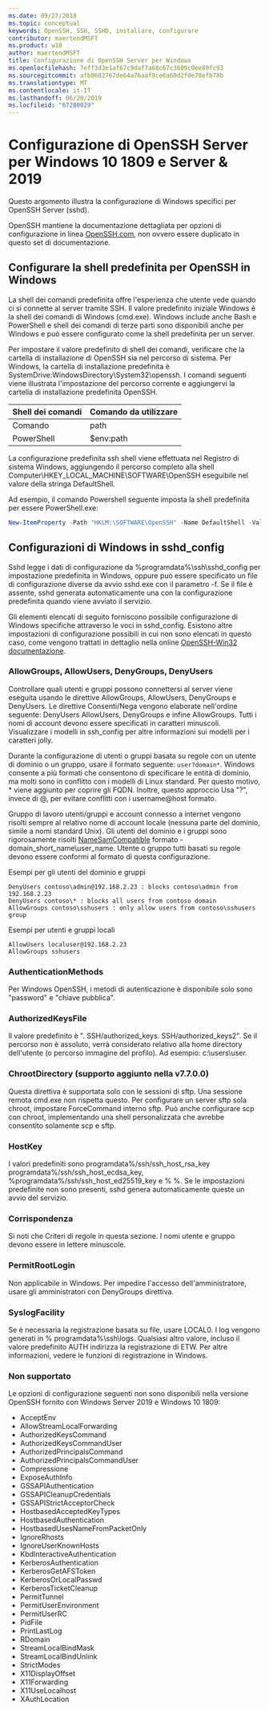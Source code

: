 ```yaml
---
ms.date: 09/27/2018
ms.topic: conceptual
keywords: OpenSSH, SSH, SSHD, installare, configurare
contributor: maertendMSFT
ms.product: w10
author: maertendMSFT
title: Configurazione di OpenSSH Server per Windows
ms.openlocfilehash: 7eff3d3e1af67c9daf7a68c67c3609c0ee89fc93
ms.sourcegitcommit: afb0602767de64a76aaf9ce6a60d2f0e78efb78b
ms.translationtype: MT
ms.contentlocale: it-IT
ms.lasthandoff: 06/20/2019
ms.locfileid: "67280029"
---
```

# <a name="openssh-server-configuration-for-windows-10-1809-and-server-2019"></a>Configurazione di OpenSSH Server per Windows 10 1809 e Server & 2019

Questo argomento illustra la configurazione di Windows specifici per OpenSSH Server (sshd). 

OpenSSH mantiene la documentazione dettagliata per opzioni di configurazione in linea [OpenSSH.com](https://www.openssh.com/manual.html), non ovvero essere duplicato in questo set di documentazione. 

## <a name="configuring-the-default-shell-for-openssh-in-windows"></a>Configurare la shell predefinita per OpenSSH in Windows

La shell dei comandi predefinita offre l'esperienza che utente vede quando ci si connette al server tramite SSH. Il valore predefinito iniziale Windows è la shell dei comandi di Windows (cmd.exe). Windows include anche Bash e PowerShell e shell dei comandi di terze parti sono disponibili anche per Windows e può essere configurato come la shell predefinita per un server.

Per impostare il valore predefinito di shell dei comandi, verificare che la cartella di installazione di OpenSSH sia nel percorso di sistema. Per Windows, la cartella di installazione predefinita è SystemDrive:WindowsDirectory\System32\openssh. I comandi seguenti viene illustrata l'impostazione del percorso corrente e aggiungervi la cartella di installazione predefinita OpenSSH. 

Shell dei comandi | Comando da utilizzare
------------- | -------------- 
Comando | path
PowerShell | $env:path

La configurazione predefinita ssh shell viene effettuata nel Registro di sistema Windows, aggiungendo il percorso completo alla shell Computer\HKEY_LOCAL_MACHINE\SOFTWARE\OpenSSH eseguibile nel valore della stringa DefaultShell. 

Ad esempio, il comando Powershell seguente imposta la shell predefinita per essere PowerShell.exe:

```powershell
New-ItemProperty -Path "HKLM:\SOFTWARE\OpenSSH" -Name DefaultShell -Value "C:\Windows\System32\WindowsPowerShell\v1.0\powershell.exe" -PropertyType String -Force
```

## <a name="windows-configurations-in-sshdconfig"></a>Configurazioni di Windows in sshd_config 

Sshd legge i dati di configurazione da %programdata%\ssh\sshd_config per impostazione predefinita in Windows, oppure può essere specificato un file di configurazione diverse da avvio sshd.exe con il parametro -f.
Se il file è assente, sshd generata automaticamente una con la configurazione predefinita quando viene avviato il servizio.

Gli elementi elencati di seguito forniscono possibile configurazione di Windows specifiche attraverso le voci in sshd_config. Esistono altre impostazioni di configurazione possibili in cui non sono elencati in questo caso, come vengono trattati in dettaglio nella online [OpenSSH-Win32 documentazione](https://github.com/powershell/win32-openssh/wiki). 


### <a name="allowgroups-allowusers-denygroups-denyusers"></a>AllowGroups, AllowUsers, DenyGroups, DenyUsers 

Controllare quali utenti e gruppi possono connettersi al server viene eseguita usando le direttive AllowGroups, AllowUsers, DenyGroups e DenyUsers. Le direttive Consenti/Nega vengono elaborate nell'ordine seguente: DenyUsers AllowUsers, DenyGroups e infine AllowGroups. Tutti i nomi di account devono essere specificati in caratteri minuscoli. Visualizzare i modelli in ssh_config per altre informazioni sui modelli per i caratteri jolly.

Durante la configurazione di utenti o gruppi basata su regole con un utente di dominio o un gruppo, usare il formato seguente: ``` user?domain* ```.
Windows consente a più formati che consentono di specificare le entità di dominio, ma molti sono in conflitto con i modelli di Linux standard. Per questo motivo, * viene aggiunto per coprire gli FQDN. Inoltre, questo approccio Usa "?", invece di @, per evitare conflitti con i username@host formato. 

Gruppo di lavoro utenti/gruppi e account connesso a internet vengono risolti sempre al relativo nome di account locale (nessuna parte del dominio, simile a nomi standard Unix). Gli utenti del dominio e i gruppi sono rigorosamente risolti [NameSamCompatible](https://docs.microsoft.com/windows/desktop/api/secext/ne-secext-extended_name_format) formato - domain_short_name\user_name. Utente o gruppo tutti basati su regole devono essere conformi al formato di questa configurazione.

Esempi per gli utenti del dominio e gruppi 

```
DenyUsers contoso\admin@192.168.2.23 : blocks contoso\admin from 192.168.2.23
DenyUsers contoso\* : blocks all users from contoso domain
AllowGroups contoso\sshusers : only allow users from contoso\sshusers group
```

Esempi per utenti e gruppi locali 

```
AllowUsers localuser@192.168.2.23
AllowGroups sshusers
```

### <a name="authenticationmethods"></a>AuthenticationMethods 

Per Windows OpenSSH, i metodi di autenticazione è disponibile solo sono "password" e "chiave pubblica".

### <a name="authorizedkeysfile"></a>AuthorizedKeysFile 

Il valore predefinito è ". SSH/authorized_keys. SSH/authorized_keys2". Se il percorso non è assoluto, verrà considerato relativo alla home directory dell'utente (o percorso immagine del profilo). Ad esempio: c:\users\user.

### <a name="chrootdirectory-support-added-in-v7700"></a>ChrootDirectory (supporto aggiunto nella v7.7.0.0)

Questa direttiva è supportata solo con le sessioni di sftp. Una sessione remota cmd.exe non rispetta questo. Per configurare un server sftp sola chroot, impostare ForceCommand interno sftp. Può anche configurare scp con chroot, implementando una shell personalizzata che avrebbe consentito solamente scp e sftp.

### <a name="hostkey"></a>HostKey

I valori predefiniti sono programdata%/ssh/ssh_host_rsa_key programdata%/ssh/ssh_host_ecdsa_key, %programdata%/ssh/ssh_host_ed25519_key e % %. Se le impostazioni predefinite non sono presenti, sshd genera automaticamente queste un avvio del servizio.

### <a name="match"></a>Corrispondenza

Si noti che Criteri di regole in questa sezione. I nomi utente e gruppo devono essere in lettere minuscole.

### <a name="permitrootlogin"></a>PermitRootLogin

Non applicabile in Windows. Per impedire l'accesso dell'amministratore, usare gli amministratori con DenyGroups direttiva.

### <a name="syslogfacility"></a>SyslogFacility

Se è necessaria la registrazione basata su file, usare LOCAL0. I log vengono generati in % programdata%\ssh\logs.
Qualsiasi altro valore, incluso il valore predefinito AUTH indirizza la registrazione di ETW. Per altre informazioni, vedere le funzioni di registrazione in Windows.

### <a name="not-supported"></a>Non supportato 

Le opzioni di configurazione seguenti non sono disponibili nella versione OpenSSH fornito con Windows Server 2019 e Windows 10 1809:

* AcceptEnv
* AllowStreamLocalForwarding
* AuthorizedKeysCommand
* AuthorizedKeysCommandUser
* AuthorizedPrincipalsCommand
* AuthorizedPrincipalsCommandUser
* Compressione
* ExposeAuthInfo
* GSSAPIAuthentication
* GSSAPICleanupCredentials
* GSSAPIStrictAcceptorCheck
* HostbasedAcceptedKeyTypes
* HostbasedAuthentication
* HostbasedUsesNameFromPacketOnly
* IgnoreRhosts
* IgnoreUserKnownHosts
* KbdInteractiveAuthentication
* KerberosAuthentication
* KerberosGetAFSToken
* KerberosOrLocalPasswd
* KerberosTicketCleanup
* PermitTunnel
* PermitUserEnvironment
* PermitUserRC
* PidFile
* PrintLastLog
* RDomain
* StreamLocalBindMask
* StreamLocalBindUnlink
* StrictModes
* X11DisplayOffset
* X11Forwarding
* X11UseLocalhost
* XAuthLocation

